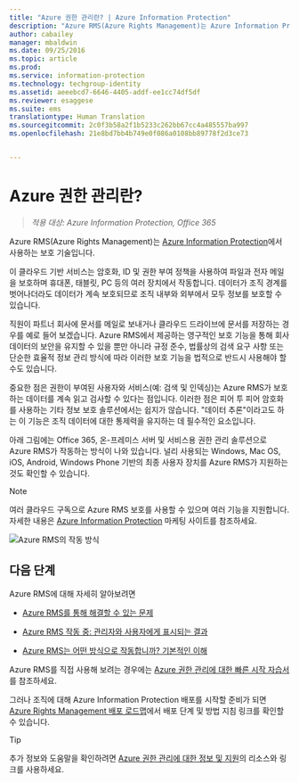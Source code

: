 ```yaml
---
title: "Azure 권한 관리란? | Azure Information Protection"
description: "Azure RMS(Azure Rights Management)는 Azure Information Protection에서 사용하는 보호 기술입니다."
author: cabailey
manager: mbaldwin
ms.date: 09/25/2016
ms.topic: article
ms.prod: 
ms.service: information-protection
ms.technology: techgroup-identity
ms.assetid: aeeebcd7-6646-4405-addf-ee1cc74df5df
ms.reviewer: esaggese
ms.suite: ems
translationtype: Human Translation
ms.sourcegitcommit: 2c0f3b58a2f1b5233c262bb67cc4a485557ba997
ms.openlocfilehash: 21e8bd7bb4b749e0f086a0108bb89778f2d3ce73


---
```


# Azure 권한 관리란?

>*적용 대상: Azure Information Protection, Office 365*


Azure RMS(Azure Rights Management)는 [Azure Information Protection](what-is-information-protection.md)에서 사용하는 보호 기술입니다.

이 클라우드 기반 서비스는 암호화, ID 및 권한 부여 정책을 사용하여 파일과 전자 메일을 보호하며 휴대폰, 태블릿, PC 등의 여러 장치에서 작동합니다. 데이터가 조직 경계를 벗어나더라도 데이터가 계속 보호되므로 조직 내부와 외부에서 모두 정보를 보호할 수 있습니다.

직원이 파트너 회사에 문서를 메일로 보내거나 클라우드 드라이브에 문서를 저장하는 경우를 예로 들어 보겠습니다. Azure RMS에서 제공하는 영구적인 보호 기능을 통해 회사 데이터의 보안을 유지할 수 있을 뿐만 아니라 규정 준수, 법률상의 검색 요구 사항 또는 단순한 효율적 정보 관리 방식에 따라 이러한 보호 기능을 법적으로 반드시 사용해야 할 수도 있습니다.

중요한 점은 권한이 부여된 사용자와 서비스(예: 검색 및 인덱싱)는 Azure RMS가 보호하는 데이터를 계속 읽고 검사할 수 있다는 점입니다. 이러한 점은 피어 투 피어 암호화를 사용하는 기타 정보 보호 솔루션에서는 쉽지가 않습니다. "데이터 추론"이라고도 하는 이 기능은 조직 데이터에 대한 통제력을 유지하는 데 필수적인 요소입니다.

아래 그림에는 Office 365, 온-프레미스 서버 및 서비스용 권한 관리 솔루션으로 Azure RMS가 작동하는 방식이 나와 있습니다. 널리 사용되는 Windows, Mac OS, iOS, Android, Windows Phone 기반의 최종 사용자 장치를 Azure RMS가 지원하는 것도 확인할 수 있습니다.

> [!NOTE]
여러 클라우드 구독으로 Azure RMS 보호를 사용할 수 있으며 여러 기능을 지원합니다. 자세한 내용은 [Azure Information Protection](https://www.microsoft.com/en-us/cloud-platform/azure-information-protection) 마케팅 사이트를 참조하세요.

![Azure RMS의 작동 방식](../media/AzRMS_elements.png)

## 다음 단계

Azure RMS에 대해 자세히 알아보려면

-   [Azure RMS를 통해 해결할 수 있는 문제](azure-rms-problems-it-solves.md)

-   [Azure RMS 작동 중: 관리자와 사용자에게 표시되는 결과](what-admins-users-see.md)

-   [Azure RMS는 어떤 방식으로 작동합니까? 기본적인 이해](how-does-it-work.md)



Azure RMS를 직접 사용해 보려는 경우에는 [Azure 권한 관리에 대한 빠른 시작 자습서](../get-started/quick-start-tutorial.md)를 참조하세요.

그러나 조직에 대해 Azure Information Protection 배포를 시작할 준비가 되면 [Azure Rights Management 배포 로드맵](../plan-design/deployment-roadmap.md)에서 배포 단계 및 방법 지침 링크를 확인할 수 있습니다.

> [!TIP]
> 추가 정보와 도움말을 확인하려면 [Azure 권한 관리에 대한 정보 및 지원](../get-started/information-support.md)의 리소스와 링크를 사용하세요.



<!--HONumber=Sep16_HO4-->


